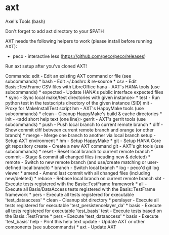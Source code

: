# axt
Axel's Tools (bash)

Don't forget to add axt directory to your $PATH

AXT needs the following helpers to work (please install before running AXT):
* peco - interactive less (https://github.com/peco/peco/releases)

Run axt setup after you've cloned AXT!


Commands:
  edit   - Edit an existing AXT command or file (see subcommands)
             * bash - Edit ~/.bashrc & re-source
             * csv  - Edit Basis::TestFrame CSV files with LibreOffice
  hana   - AXT's HANA tools (use subcommands)
             * expected - Update HANA's public interface expected files
             * sync     - Sync local make/test directories with given instance>
             * test     - Run python test in the testscripts directory of the given instance (SID)
  mit    - Proxy for MakeInstallTest script
  hm     - AXT's HappyMake tools (use subcommands)
             * clean - Cleanup HappyMake's build & cache directories
             * init  - <add short help text (one line)>
  gerrit - AXT's gerrit tools (use subcommands)
             * push  - Push local branch to current remote branch
             * diff  - Show commit diff between current remote branch and orange (or other branch)
             * merge - Merge one branch to another via local branch
  setup  - Setup AXT environment
             * hm  - Setup HappyMake 
             * git - Setup HANA Core git repository
  create - Create a new AXT command
  git    - AXT's git tools (use subcommands)
             * reset  - Reset local branch to current remote branch
             * commit - Stage & commit all changed files (incuding new & deleted)
             * remote - Switch to new remote branch (and use/create matching or user-defined local branch)
             * branch - Switch local branch
             * log    - peco'd git log viewer
             * amend  - Amend last commit with all changed files (including new/deleted)
             * rebase - Rebase local branch on current remote branch
  sbt    - Execute tests registered with the Basis::TestFrame framework
             * all       - Execute all Basis/DataAccess tests registered with the Basis::TestFrame framework
             * pers      - Execute all tests registered for executable 'test_dataaccess'
             * clean     - Cleanup sbt directory
             * perslayer - Execute all tests registered for executable 'test_persistencelayer_da'
             * basis     - Execute all tests registered for executable 'test_basis'
  test   - Execute tests based on the Basis::TestFrame
             * pers  - Execute 'test_dataaccess'
             * basis - Execute 'test_basis'
  help   - Print this help text
  update - Update AXT or other components (see subcommands)
             * axt - Update AXT
